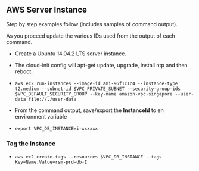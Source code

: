 ## AWS Server Instance

Step by step examples follow (includes samples of command output).

As you proceed update the various IDs used from the output of each command.

- Create a Ubuntu 14.04.2 LTS server instance.
- The cloud-init config will apt-get update, upgrade, install ntp and then reboot.
- `aws ec2 run-instances --image-id ami-96f1c1c4 --instance-type t2.medium --subnet-id $VPC_PRIVATE_SUBNET --security-group-ids $VPC_DEFAULT_SECURITY_GROUP --key-name amazon-vpc-singapore --user-data file://./user-data`

- From the command output, save/export the **InstanceId** to en environment variable
- `export VPC_DB_INSTANCE=i-xxxxxx`

### Tag the Instance
- `aws ec2 create-tags --resources $VPC_DB_INSTANCE --tags Key=Name,Value=rsm-prd-db-I`
